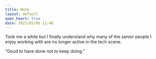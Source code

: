```yaml
---
title: Note
layout: default
open_heart: true
date: 2021/05/06 11:46
---
```


Took me a while but I finally understand why many of the senior people I enjoy working with are no longer active in the tech scene.

“Good to have done not to keep doing.”
